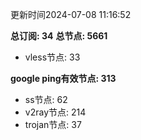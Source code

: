 更新时间2024-07-08 11:16:52

**总订阅: 34**
**总节点: 5661**
- vless节点: 33

**google ping有效节点: 313**
- ss节点: 62
- v2ray节点: 214
- trojan节点: 37
